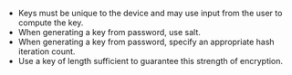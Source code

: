 *    Keys must be unique to the device and may use input from the user to compute the key. 
*    When generating a key from password, use salt. 
*    When generating a key from password, specify an appropriate hash iteration count. 
*    Use a key of length sufficient to guarantee this strength of encryption.
